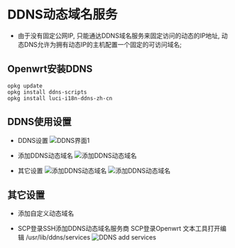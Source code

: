 # DDNS动态域名服务

+ 由于没有固定公网IP, 只能通达DDNS域名服务来固定访问的动态的IP地址, 动态DNS允许为拥有动态IP的主机配置一个固定的可访问域名;

## Openwrt安装DDNS

    opkg update
    opkg install ddns-scripts
    opkg install luci-i18n-ddns-zh-cn

## DDNS使用设置

+ DDNS设置
![DDNS界面1](https://github.com/GerGitHub/Openwrt-Set/blob/master/OpenwrtImg/DDNS%20P1.png)

+ 添加DDNS动态域名
![添加DDNS动态域名](https://github.com/GerGitHub/Openwrt-Set/blob/master/OpenwrtImg/DDNS%20P2.png)

+ 其它设置
![添加DDNS动态域名](https://github.com/GerGitHub/Openwrt-Set/blob/master/OpenwrtImg/DDNS%20P3.png)
![添加DDNS动态域名](https://github.com/GerGitHub/Openwrt-Set/blob/master/OpenwrtImg/DDNS%20P4.png)

## 其它设置
+ 添加自定义动态域名

+ SCP登录SSH添加DDNS动态域名服务商
  SCP登录Openwrt 文本工具打开编辑 /usr/lib/ddns/services 
![DDNS add services](https://github.com/GerGitHub/Openwrt-Set/blob/master/OpenwrtImg/DDNS%20add%20Services.png)

